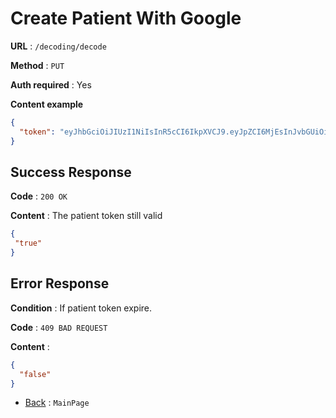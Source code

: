 # Create Patient With Google

**URL** : `/decoding/decode`

**Method** : `PUT`

**Auth required** : Yes

**Content example**

```json
{
  "token": "eyJhbGciOiJIUzI1NiIsInR5cCI6IkpXVCJ9.eyJpZCI6MjEsInJvbGUiOiJwYXRpZW50IiwiaWF0IjoxNjk3Njg3MDg0LCJleHAiOjE2OTc2OTQyODR9.rw6RQRi3EdXbbxU86V3ZeU1IlNMSH7XCHG2q8gQQeQA"
}
```

## Success Response

**Code** : `200 OK`

**Content** : The patient token still valid

```json
{
 "true"
}
```

## Error Response

**Condition** : If patient token expire.

**Code** : `409 BAD REQUEST`

**Content** :

```json
{
  "false"
}
```

- [Back](../../README.md) : `MainPage`
